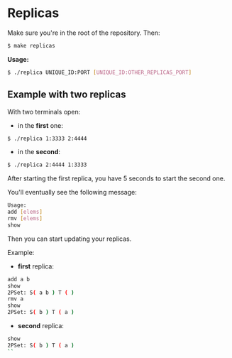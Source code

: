 # Replicas

Make sure you're in the root of the repository. Then:

```bash
$ make replicas
```

__Usage:__ 
```bash
$ ./replica UNIQUE_ID:PORT [UNIQUE_ID:OTHER_REPLICAS_PORT]
```

## Example with two replicas

With two terminals open:

- in the __first__ one:

```bash
$ ./replica 1:3333 2:4444
```

- in the __second__:

```bash
$ ./replica 2:4444 1:3333
```

After starting the first replica, you have 5 seconds to start the second one.

You'll eventually see the following message:
```bash
Usage:
add [elems]
rmv [elems]
show
```

Then you can start updating your replicas.

Example:

- __first__ replica:

```bash
add a b
show
2PSet: S( a b ) T ( )
rmv a
show
2PSet: S( b ) T ( a )
```

- __second__ replica:

```bash
show 
2PSet: S( b ) T ( a )
``
